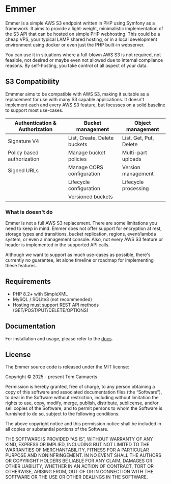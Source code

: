 # Emmer

Emmer is a simple AWS S3 endpoint written in PHP using Symfony as a framework. It aims to provide a light-weight,
minimalistic implementation of the S3 API that can be hosted on simple PHP webhosting. This could be a cheap VPS, your
typical LAMP shared hosting, or in a local development environment using docker or even just the PHP built-in webserver.

You can use it in situations where a full-blown AWS S3 is not required, not feasible, not desired or maybe even not 
allowed due to internal compliance reasons. By self-hosting, you take control of all aspect of your data.

## S3 Compatibility

Emmmer aims to be compatible with AWS S3, making it suitable as a replacement for use with many S3 capable applications.
It doesn't implement each and every AWS S3 feature, but focusses on a solid baseline to support most use-cases.

| Authentication & Authorization | Bucket management            | Object management      |
|--------------------------------|------------------------------|------------------------|
| Signature V4                   | List, Create, Delete buckets | List, Get, Put, Delete |
| Policy based authorization     | Manage bucket policies       | Multi-part uploads     |
| Signed URLs                    | Manage CORS configuration    | Version management     |
|                                | Lifecycle configuration      | Lifecycle processing   |
|                                | Versioned buckets            |                        |

### What is doesn't do

Emmer is not a full AWS S3 replacement. There are some limitations you need to keep in mind. 
Emmer does not offer support for encryption at rest, storage types and transitions, bucket replication, regions, 
event/lambda system, or even a management console. Also, not every AWS S3 feature or header is implemented in the
supported API calls.

Although we want to support as much use-cases as possible, there's currently no guarantee, let alone timeline or roadmap
for implementing these features.

## Requirements

* PHP 8.2+ with SimpleXML
* MySQL / SQLite3 (not recommended)
* Hosting must support REST API methods (GET/POST/PUT/DELETE/OPTIONS)

## Documentation
For installation and usage, please refer to the [docs](docs/README.md).

## License

The Emmer source code is released under the MIT license:

Copyright © 2025 - present Tom Cannaerts

Permission is hereby granted, free of charge, to any person obtaining a copy of this software and associated documentation
files (the “Software”), to deal in the Software without restriction, including without limitation the rights to use, copy, 
modify, merge, publish, distribute, sublicense, and/or sell copies of the Software, and to permit persons to whom the
Software is furnished to do so, subject to the following conditions:
 
The above copyright notice and this permission notice shall be included in all copies or substantial portions of the Software. 

THE SOFTWARE IS PROVIDED “AS IS”, WITHOUT WARRANTY OF ANY KIND, EXPRESS OR IMPLIED, INCLUDING BUT NOT LIMITED TO THE 
WARRANTIES OF MERCHANTABILITY, FITNESS FOR A PARTICULAR PURPOSE AND NONINFRINGEMENT. IN NO EVENT SHALL THE AUTHORS OR 
COPYRIGHT HOLDERS BE LIABLE FOR ANY CLAIM, DAMAGES OR OTHER LIABILITY, WHETHER IN AN ACTION OF CONTRACT, TORT OR 
OTHERWISE, ARISING FROM, OUT OF OR IN CONNECTION WITH THE SOFTWARE OR THE USE OR OTHER DEALINGS IN THE SOFTWARE.
